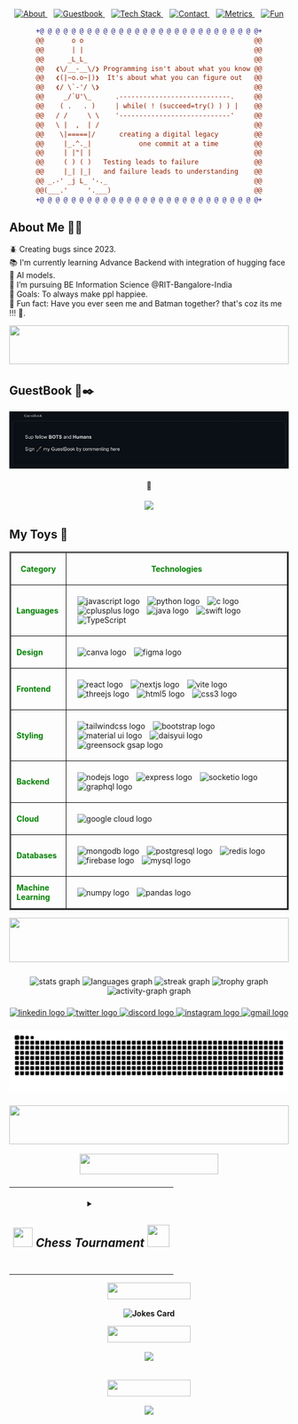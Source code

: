 <div align="center">
<p align="center">
  <a href="#about-me-👼🏼">
    <img src="https://img.shields.io/badge/👼🏼 About-29AB87?style=for-the-badge&logo=readthedocs&logoColor=white" alt="About"/>
  </a>
  &nbsp;&nbsp;
  <a href="#guestbook-📖✒️">
    <img src="https://img.shields.io/badge/📖✒️ Guestbook-FFB6C1?style=for-the-badge&logo=bookstack&logoColor=white" alt="Guestbook"/>
  </a>
  &nbsp;&nbsp;
  <a href="#my-toys-🧸">
    <img src="https://img.shields.io/badge/🧸 Tech_Stack-F9A825?style=for-the-badge&logo=codesignal&logoColor=white" alt="Tech Stack"/>
  </a>
  &nbsp;&nbsp;
  <a href="#connect">
    <img src="https://img.shields.io/badge/📬 Contact-6495ED?style=for-the-badge&logo=telegram&logoColor=white" alt="Contact"/>
  </a>
  &nbsp;&nbsp;
  <a href="#github-metrics">
    <img src="https://img.shields.io/badge/Metrics-FF8C00?style=for-the-badge&logo=github&logoColor=white" alt="Metrics"/>
  </a>
  &nbsp;&nbsp;
  <a href="#fun">
    <img src="https://img.shields.io/badge/🎉 Fun-BA55D3?style=for-the-badge&logo=funimation&logoColor=white" alt="Fun"/>
  </a>
</p>

```diff
+@ @ @ @ @ @ @ @ @ @ @ @ @ @ @ @ @ @ @ @ @ @ @ @ @ @ @ @+
@@       o o                                           @@
@@       | |                                           @@
@@      _L_L_                                          @@
@@   ❮\/__-__\/❯ Programming isn't about what you know @@
@@   ❮(|~o.o~|)❯  It's about what you can figure out   @@
@@   ❮/ \`-'/ \❯                                       @@
@@     _/`U'\_      .----------------------------.     @@
@@    ( .   . )     | while( ! (succeed=try() ) ) |    @@
@@   / /     \ \    '----------------------------'     @@
@@   \ |  ,  | /                                       @@
@@    \|=====|/      creating a digital legacy         @@
@@     |_.^._|            one commit at a time         @@
@@     | |"| |                                         @@
@@     ( ) ( )   Testing leads to failure              @@
@@     |_| |_|   and failure leads to understanding    @@
@@ _.-' _j L_ '-._                                     @@
@@(___.'     '.___)                                    @@
+@ @ @ @ @ @ @ @ @ @ @ @ @ @ @ @ @ @ @ @ @ @ @ @ @ @ @ @+
```

</div>

<h2 align="left" id="about-me-👼🏼">About Me 👼🏼</h2>
  
<p align="left">
  🪲 Creating bugs since 2023.<br>
  📚 I'm currently learning Advance Backend with integration of hugging face 🤗 AI models.<br>
  🔭 I’m pursuing BE Information Science @RIT-Bangalore-India<br>
  🎯 Goals: To always make ppl happiee.<br>
  🎲 Fun fact: Have you ever seen me and Batman together? that's coz its me !!! 🦇.
</p>
<img src="https://i.imgur.com/dBaSKWF.gif" width="100%" height="70">

<h2 id="guestbook-📖✒️">GuestBook  📖✒️</h2>

[![GuestBook](https://raw.githubusercontent.com/harshendram/harshendram/main/assets/sign_my_guestbook.gif)](https://gist.github.com/harshendram/7d9676faa9add2f5602cb5a722dc1510)

<div align="center">
  <h4>👀</h4>  
  <img src="https://profile-counter.glitch.me/harshendram/count.svg?" />
</div>
 
<h2 align="left" id="my-toys-🧸">My Toys 🧸</h2>

<center>
  <table align="center" border="2" style="border-collapse: collapse;">
    <tr>
      <th style="border: 1px solid black; padding: 10px;">
        <b style="color:green;">Category</b>
      </th>
      <th width="80%" style="border: 1px solid black; padding: 20px;">
        <b style="color:green;">Technologies</b>
      </th>
    </tr>
    <tr>
      <td style="border: 1px solid black; padding: 10px;">
        <b style="color:green;">Languages</b>
      </td>
      <td width="80%" style="border: 1px solid black; padding: 20px;">
        <img src="https://cdn.jsdelivr.net/gh/devicons/devicon/icons/javascript/javascript-original.svg" height="40" alt="javascript logo" style="margin-right: 10px;" />
        <img src="https://cdn.jsdelivr.net/gh/devicons/devicon/icons/python/python-original.svg" height="40" alt="python logo" style="margin-right: 10px;" />
        <img src="https://cdn.jsdelivr.net/gh/devicons/devicon/icons/c/c-original.svg" height="40" alt="c logo" style="margin-right: 10px;" />
        <img src="https://cdn.jsdelivr.net/gh/devicons/devicon/icons/cplusplus/cplusplus-original.svg" height="40" alt="cplusplus logo" style="margin-right: 10px;" />
        <img src="https://cdn.jsdelivr.net/gh/devicons/devicon/icons/java/java-original.svg" height="40" alt="java logo" style="margin-right: 10px;" />
        <img src="https://cdn.jsdelivr.net/gh/devicons/devicon/icons/swift/swift-original.svg" height="40" alt="swift logo" style="margin-right: 10px;" />
        <img src="https://cdn.jsdelivr.net/gh/devicons/devicon/icons/typescript/typescript-original.svg" height="40" alt="TypeScript" style="margin-right: 10px;" />
      </td>
    </tr>
    <tr>
      <td style="border: 1px solid black; padding: 10px;">
        <b style="color:green;">Design</b>
      </td>
      <td width="80%" style="border: 1px solid black; padding: 20px;">
        <img src="https://cdn.jsdelivr.net/gh/devicons/devicon/icons/canva/canva-original.svg" height="40" alt="canva logo" style="margin-right: 10px;" />
        <img src="https://cdn.jsdelivr.net/gh/devicons/devicon/icons/figma/figma-original.svg" height="40" alt="figma logo" style="margin-right: 10px;" />
      </td>
    </tr>
    <tr>
      <td style="border: 1px solid black; padding: 10px;">
        <b style="color:green;">Frontend</b>
      </td>
      <td width="80%" style="border: 1px solid black; padding: 20px;">
        <img src="https://cdn.jsdelivr.net/gh/devicons/devicon/icons/react/react-original.svg" height="40" alt="react logo" style="margin-right: 10px;" />
        <img src="https://cdn.jsdelivr.net/gh/devicons/devicon/icons/nextjs/nextjs-original.svg" height="40" alt="nextjs logo" style="margin-right: 10px;" />
        <img src="https://cdn.jsdelivr.net/gh/devicons/devicon/icons/vite/vite-original.svg" height="40" alt="vite logo" style="margin-right: 10px;" />
        <img src="https://cdn.jsdelivr.net/gh/devicons/devicon/icons/threejs/threejs-original.svg" height="40" alt="threejs logo" style="margin-right: 10px;" />
        <img src="https://cdn.jsdelivr.net/gh/devicons/devicon/icons/html5/html5-original.svg" height="40" alt="html5 logo" style="margin-right: 10px;" />
        <img src="https://cdn.jsdelivr.net/gh/devicons/devicon/icons/css3/css3-original.svg" height="40" alt="css3 logo" style="margin-right: 10px;" />
      </td>
    </tr>
    <tr>
      <td style="border: 1px solid black; padding: 10px;">
        <b style="color:green;">Styling</b>
      </td>
      <td width="80%" style="border: 1px solid black; padding: 20px;">
        <img src="https://cdn.jsdelivr.net/gh/devicons/devicon/icons/tailwindcss/tailwindcss-original-wordmark.svg" height="40" alt="tailwindcss logo" style="margin-right: 10px;" />
        <img src="https://cdn.jsdelivr.net/gh/devicons/devicon/icons/bootstrap/bootstrap-original.svg" height="40" alt="bootstrap logo" style="margin-right: 10px;" />
        <img src="https://cdn.jsdelivr.net/gh/devicons/devicon/icons/materialui/materialui-original.svg" height="40" alt="material ui logo" style="margin-right: 10px;" />
        <img src="https://cdn.simpleicons.org/daisyui" height="40" alt="daisyui logo" style="margin-right: 10px;" />
        <img src="https://skillicons.dev/icons?i=gsap" height="40" alt="greensock gsap logo" style="margin-right: 10px;" />
      </td>
    </tr>
    <tr>
      <td style="border: 1px solid black; padding: 10px;">
        <b style="color:green;">Backend</b>
      </td>
      <td width="80%" style="border: 1px solid black; padding: 20px;">
        <img src="https://cdn.jsdelivr.net/gh/devicons/devicon/icons/nodejs/nodejs-original.svg" height="40" alt="nodejs logo" style="margin-right: 10px;" />
        <img src="https://skillicons.dev/icons?i=express" height="40" alt="express logo" style="margin-right: 10px;" />
        <img src="https://cdn.jsdelivr.net/gh/devicons/devicon/icons/socketio/socketio-original.svg" height="40" alt="socketio logo" style="margin-right: 10px;" />
        <img src="https://cdn.jsdelivr.net/gh/devicons/devicon/icons/graphql/graphql-plain.svg" height="40" alt="graphql logo" style="margin-right: 10px;" />
      </td>
    </tr>
    <tr>
      <td style="border: 1px solid black; padding: 10px;">
        <b style="color:green;">Cloud</b>
      </td>
      <td width="80%" style="border: 1px solid black; padding: 20px;">
        <img src="https://cdn.jsdelivr.net/gh/devicons/devicon/icons/googlecloud/googlecloud-original.svg" height="40" alt="google cloud logo" style="margin-right: 10px;" />
      </td>
    </tr>
    <tr>
      <td style="border: 1px solid black; padding: 10px;">
        <b style="color:green;">Databases</b>
      </td>
      <td width="80%" style="border: 1px solid black; padding: 20px;">
        <img src="https://cdn.jsdelivr.net/gh/devicons/devicon/icons/mongodb/mongodb-original.svg" height="40" alt="mongodb logo" style="margin-right: 10px;" />
        <img src="https://cdn.jsdelivr.net/gh/devicons/devicon/icons/postgresql/postgresql-original.svg" height="40" alt="postgresql logo" style="margin-right: 10px;" />
        <img src="https://cdn.jsdelivr.net/gh/devicons/devicon/icons/redis/redis-original.svg" height="40" alt="redis logo" style="margin-right: 10px;" />
        <img src="https://cdn.jsdelivr.net/gh/devicons/devicon/icons/firebase/firebase-plain.svg" height="40" alt="firebase logo" style="margin-right: 10px;" />
        <img src="https://cdn.jsdelivr.net/gh/devicons/devicon/icons/mysql/mysql-original.svg" height="40" alt="mysql logo" style="margin-right: 10px;" />
      </td>
    </tr>
    <tr>
      <td style="border: 1px solid black; padding: 10px;">
        <b style="color:green;">Machine Learning</b>
      </td>
      <td width="80%" style="border: 1px solid black; padding: 20px;">
        <img src="https://cdn.jsdelivr.net/gh/devicons/devicon/icons/numpy/numpy-original.svg" height="40" alt="numpy logo" style="margin-right: 10px;" />
        <img src="https://cdn.jsdelivr.net/gh/devicons/devicon/icons/pandas/pandas-original.svg" height="40" alt="pandas logo" style="margin-right: 10px;" />
      </td>
    </tr>
  </table>
</center>

<img src="https://i.imgur.com/dBaSKWF.gif" width="100%" height="80">

###

<div align="center" id="github-metrics">
  
<img src="https://github-readme-stats.vercel.app/api?username=harshendram&hide_title=false&hide_rank=false&show_icons=true&include_all_commits=true&count_private=true&disable_animations=false&theme=gotham&locale=en&hide_border=false&order=1" height="150" alt="stats graph"  />

  <img src="https://github-readme-stats.vercel.app/api/top-langs?username=harshendram&locale=en&hide_title=false&layout=compact&card_width=320&langs_count=5&theme=gotham&hide_border=false&order=2" height="150" alt="languages graph"  />
  
  <img src="https://streak-stats.demolab.com?user=harshendram&locale=en&mode=daily&theme=gotham&hide_border=false&border_radius=5&order=3" height="147" alt="streak graph"  />
  
  <img src="https://github-profile-trophy.vercel.app?username=harshendram&theme=matrix&column=-1&row=1&margin-w=8&margin-h=8&no-bg=false&no-frame=false&order=4" height="150" alt="trophy graph"  />
  
  <img src="https://github-readme-activity-graph.vercel.app/graph?username=harshendram&radius=16&theme=gotham&area=true&order=5" height="300" alt="activity-graph graph"  />
</div>

###

<div align="center" id="connect">
  <a href="https://www.linkedin.com/in/harshendra-m-2b8bb5299/" target="_blank">
    <img src="https://raw.githubusercontent.com/maurodesouza/profile-readme-generator/master/src/assets/icons/social/linkedin/default.svg" width="52" height="40" alt="linkedin logo"  />
  </a>
  <a href="https://twitter.com" target="_blank">
    <img src="https://raw.githubusercontent.com/maurodesouza/profile-readme-generator/master/src/assets/icons/social/twitter/default.svg" width="52" height="40" alt="twitter logo"  />
  </a>
  <a href="https://discord.gg/qUAjY8jQ" target="_blank">
    <img src="https://raw.githubusercontent.com/maurodesouza/profile-readme-generator/master/src/assets/icons/social/discord/default.svg" width="52" height="40" alt="discord logo"  />
  </a>
  <a href="https://www.instagram.com/harsh._.hehehe?igsh=M2ZydGttOXpjY3o=" target="_blank">
    <img src="https://raw.githubusercontent.com/maurodesouza/profile-readme-generator/master/src/assets/icons/social/instagram/default.svg" width="52" height="40" alt="instagram logo"  />
  </a>
  <a href="https://mail.google.com/mail/?view=cm&fs=1&to=harshendra16@gmail.com" target="_blank">
    <img src="https://raw.githubusercontent.com/maurodesouza/profile-readme-generator/master/src/assets/icons/social/gmail/default.svg" width="52" height="40" alt="gmail logo"  />
  </a>
</div>

###

<img src="https://raw.githubusercontent.com/harshendram/harshendram/output/snake.svg" alt="Snake animation" />

###

<img src="https://i.imgur.com/dBaSKWF.gif" width="100%" height="70">

<!--💬FUNTITLE / 🌐WEBSITE: https://textanim.com/ -->
<p align="center">
<img src="https://i.imgur.com/jdd2GPv.gif" height="37" width="250">

<!--♟️CHESS / 🌐WEBSITE: https://github.com/marcizhu/readme-chess -->
 <h4 align="center">
<table align="center">
  <tr>
  </tr>
  <tr>
    <td><h5 align="center"><details>
  <summary><h2><img src="https://media.giphy.com/media/9qCnMFHeiUVdVaTihl/giphy.gif" width="35px" height="35px">&nbsp;Chess Tournament&nbsp;<img src="https://media.giphy.com/media/9qCnMFHeiUVdVaTihl/giphy.gif" width="40px" height="40px"></h2></summary><p>

<h4 align="left">

ANYONE can take a turn on the board  
<i>Make your move !!. It's <!-- BEGIN TURN -->white<!-- END TURN --> to play(instructions beneath)</i>

<!-- BEGIN CHESS BOARD -->
|   | A | B | C | D | E | F | G | H |   |
|---|:-:|:-:|:-:|:-:|:-:|:-:|:-:|:-:|:-:|
| **8** | <img src="img/black/rook.svg" width=50px> | <img src="img/blank.png" width=50px> | <img src="img/black/bishop.svg" width=50px> | <img src="img/black/queen.svg" width=50px> | <img src="img/black/king.svg" width=50px> | <img src="img/black/bishop.svg" width=50px> | <img src="img/black/knight.svg" width=50px> | <img src="img/black/rook.svg" width=50px> | **8** |
| **7** | <img src="img/blank.png" width=50px> | <img src="img/black/pawn.svg" width=50px> | <img src="img/black/pawn.svg" width=50px> | <img src="img/black/pawn.svg" width=50px> | <img src="img/blank.png" width=50px> | <img src="img/black/pawn.svg" width=50px> | <img src="img/black/pawn.svg" width=50px> | <img src="img/black/pawn.svg" width=50px> | **7** |
| **6** | <img src="img/black/pawn.svg" width=50px> | <img src="img/blank.png" width=50px> | <img src="img/black/knight.svg" width=50px> | <img src="img/blank.png" width=50px> | <img src="img/blank.png" width=50px> | <img src="img/blank.png" width=50px> | <img src="img/blank.png" width=50px> | <img src="img/blank.png" width=50px> | **6** |
| **5** | <img src="img/blank.png" width=50px> | <img src="img/white/bishop.svg" width=50px> | <img src="img/blank.png" width=50px> | <img src="img/blank.png" width=50px> | <img src="img/black/pawn.svg" width=50px> | <img src="img/blank.png" width=50px> | <img src="img/blank.png" width=50px> | <img src="img/blank.png" width=50px> | **5** |
| **4** | <img src="img/blank.png" width=50px> | <img src="img/blank.png" width=50px> | <img src="img/blank.png" width=50px> | <img src="img/blank.png" width=50px> | <img src="img/white/pawn.svg" width=50px> | <img src="img/blank.png" width=50px> | <img src="img/blank.png" width=50px> | <img src="img/blank.png" width=50px> | **4** |
| **3** | <img src="img/blank.png" width=50px> | <img src="img/blank.png" width=50px> | <img src="img/blank.png" width=50px> | <img src="img/blank.png" width=50px> | <img src="img/blank.png" width=50px> | <img src="img/white/knight.svg" width=50px> | <img src="img/blank.png" width=50px> | <img src="img/blank.png" width=50px> | **3** |
| **2** | <img src="img/white/pawn.svg" width=50px> | <img src="img/white/pawn.svg" width=50px> | <img src="img/white/pawn.svg" width=50px> | <img src="img/white/pawn.svg" width=50px> | <img src="img/blank.png" width=50px> | <img src="img/white/pawn.svg" width=50px> | <img src="img/white/pawn.svg" width=50px> | <img src="img/white/pawn.svg" width=50px> | **2** |
| **1** | <img src="img/white/rook.svg" width=50px> | <img src="img/white/knight.svg" width=50px> | <img src="img/white/bishop.svg" width=50px> | <img src="img/white/queen.svg" width=50px> | <img src="img/white/king.svg" width=50px> | <img src="img/blank.png" width=50px> | <img src="img/blank.png" width=50px> | <img src="img/white/rook.svg" width=50px> | **1** |
|   | **A** | **B** | **C** | **D** | **E** | **F** | **G** | **H** |   |
<!-- END CHESS BOARD -->

To move a piece to a postion

**_Choose one from the following table_** :

<!-- BEGIN MOVES LIST -->
|  FROM  | TO (Just click a link!) |
| :----: | :---------------------- |
| **A2** | [A3](https://github.com/harshendram/harshendram/issues/new?body=Please+do+not+change+the+title.+Just+click+%22Submit+new+issue%22.+You+don%27t+need+to+do+anything+else+%3AD&title=Chess%3A+Move+A2+to+A3), [A4](https://github.com/harshendram/harshendram/issues/new?body=Please+do+not+change+the+title.+Just+click+%22Submit+new+issue%22.+You+don%27t+need+to+do+anything+else+%3AD&title=Chess%3A+Move+A2+to+A4) |
| **B1** | [A3](https://github.com/harshendram/harshendram/issues/new?body=Please+do+not+change+the+title.+Just+click+%22Submit+new+issue%22.+You+don%27t+need+to+do+anything+else+%3AD&title=Chess%3A+Move+B1+to+A3), [C3](https://github.com/harshendram/harshendram/issues/new?body=Please+do+not+change+the+title.+Just+click+%22Submit+new+issue%22.+You+don%27t+need+to+do+anything+else+%3AD&title=Chess%3A+Move+B1+to+C3) |
| **B2** | [B3](https://github.com/harshendram/harshendram/issues/new?body=Please+do+not+change+the+title.+Just+click+%22Submit+new+issue%22.+You+don%27t+need+to+do+anything+else+%3AD&title=Chess%3A+Move+B2+to+B3), [B4](https://github.com/harshendram/harshendram/issues/new?body=Please+do+not+change+the+title.+Just+click+%22Submit+new+issue%22.+You+don%27t+need+to+do+anything+else+%3AD&title=Chess%3A+Move+B2+to+B4) |
| **B5** | [A4](https://github.com/harshendram/harshendram/issues/new?body=Please+do+not+change+the+title.+Just+click+%22Submit+new+issue%22.+You+don%27t+need+to+do+anything+else+%3AD&title=Chess%3A+Move+B5+to+A4), [A6](https://github.com/harshendram/harshendram/issues/new?body=Please+do+not+change+the+title.+Just+click+%22Submit+new+issue%22.+You+don%27t+need+to+do+anything+else+%3AD&title=Chess%3A+Move+B5+to+A6), [C4](https://github.com/harshendram/harshendram/issues/new?body=Please+do+not+change+the+title.+Just+click+%22Submit+new+issue%22.+You+don%27t+need+to+do+anything+else+%3AD&title=Chess%3A+Move+B5+to+C4), [C6](https://github.com/harshendram/harshendram/issues/new?body=Please+do+not+change+the+title.+Just+click+%22Submit+new+issue%22.+You+don%27t+need+to+do+anything+else+%3AD&title=Chess%3A+Move+B5+to+C6), [D3](https://github.com/harshendram/harshendram/issues/new?body=Please+do+not+change+the+title.+Just+click+%22Submit+new+issue%22.+You+don%27t+need+to+do+anything+else+%3AD&title=Chess%3A+Move+B5+to+D3), [E2](https://github.com/harshendram/harshendram/issues/new?body=Please+do+not+change+the+title.+Just+click+%22Submit+new+issue%22.+You+don%27t+need+to+do+anything+else+%3AD&title=Chess%3A+Move+B5+to+E2), [F1](https://github.com/harshendram/harshendram/issues/new?body=Please+do+not+change+the+title.+Just+click+%22Submit+new+issue%22.+You+don%27t+need+to+do+anything+else+%3AD&title=Chess%3A+Move+B5+to+F1) |
| **C2** | [C3](https://github.com/harshendram/harshendram/issues/new?body=Please+do+not+change+the+title.+Just+click+%22Submit+new+issue%22.+You+don%27t+need+to+do+anything+else+%3AD&title=Chess%3A+Move+C2+to+C3), [C4](https://github.com/harshendram/harshendram/issues/new?body=Please+do+not+change+the+title.+Just+click+%22Submit+new+issue%22.+You+don%27t+need+to+do+anything+else+%3AD&title=Chess%3A+Move+C2+to+C4) |
| **D1** | [E2](https://github.com/harshendram/harshendram/issues/new?body=Please+do+not+change+the+title.+Just+click+%22Submit+new+issue%22.+You+don%27t+need+to+do+anything+else+%3AD&title=Chess%3A+Move+D1+to+E2) |
| **D2** | [D3](https://github.com/harshendram/harshendram/issues/new?body=Please+do+not+change+the+title.+Just+click+%22Submit+new+issue%22.+You+don%27t+need+to+do+anything+else+%3AD&title=Chess%3A+Move+D2+to+D3), [D4](https://github.com/harshendram/harshendram/issues/new?body=Please+do+not+change+the+title.+Just+click+%22Submit+new+issue%22.+You+don%27t+need+to+do+anything+else+%3AD&title=Chess%3A+Move+D2+to+D4) |
| **E1** | [E2](https://github.com/harshendram/harshendram/issues/new?body=Please+do+not+change+the+title.+Just+click+%22Submit+new+issue%22.+You+don%27t+need+to+do+anything+else+%3AD&title=Chess%3A+Move+E1+to+E2), [F1](https://github.com/harshendram/harshendram/issues/new?body=Please+do+not+change+the+title.+Just+click+%22Submit+new+issue%22.+You+don%27t+need+to+do+anything+else+%3AD&title=Chess%3A+Move+E1+to+F1), [G1](https://github.com/harshendram/harshendram/issues/new?body=Please+do+not+change+the+title.+Just+click+%22Submit+new+issue%22.+You+don%27t+need+to+do+anything+else+%3AD&title=Chess%3A+Move+E1+to+G1) |
| **F3** | [D4](https://github.com/harshendram/harshendram/issues/new?body=Please+do+not+change+the+title.+Just+click+%22Submit+new+issue%22.+You+don%27t+need+to+do+anything+else+%3AD&title=Chess%3A+Move+F3+to+D4), [E5](https://github.com/harshendram/harshendram/issues/new?body=Please+do+not+change+the+title.+Just+click+%22Submit+new+issue%22.+You+don%27t+need+to+do+anything+else+%3AD&title=Chess%3A+Move+F3+to+E5), [G1](https://github.com/harshendram/harshendram/issues/new?body=Please+do+not+change+the+title.+Just+click+%22Submit+new+issue%22.+You+don%27t+need+to+do+anything+else+%3AD&title=Chess%3A+Move+F3+to+G1), [G5](https://github.com/harshendram/harshendram/issues/new?body=Please+do+not+change+the+title.+Just+click+%22Submit+new+issue%22.+You+don%27t+need+to+do+anything+else+%3AD&title=Chess%3A+Move+F3+to+G5), [H4](https://github.com/harshendram/harshendram/issues/new?body=Please+do+not+change+the+title.+Just+click+%22Submit+new+issue%22.+You+don%27t+need+to+do+anything+else+%3AD&title=Chess%3A+Move+F3+to+H4) |
| **G2** | [G3](https://github.com/harshendram/harshendram/issues/new?body=Please+do+not+change+the+title.+Just+click+%22Submit+new+issue%22.+You+don%27t+need+to+do+anything+else+%3AD&title=Chess%3A+Move+G2+to+G3), [G4](https://github.com/harshendram/harshendram/issues/new?body=Please+do+not+change+the+title.+Just+click+%22Submit+new+issue%22.+You+don%27t+need+to+do+anything+else+%3AD&title=Chess%3A+Move+G2+to+G4) |
| **H1** | [F1](https://github.com/harshendram/harshendram/issues/new?body=Please+do+not+change+the+title.+Just+click+%22Submit+new+issue%22.+You+don%27t+need+to+do+anything+else+%3AD&title=Chess%3A+Move+H1+to+F1), [G1](https://github.com/harshendram/harshendram/issues/new?body=Please+do+not+change+the+title.+Just+click+%22Submit+new+issue%22.+You+don%27t+need+to+do+anything+else+%3AD&title=Chess%3A+Move+H1+to+G1) |
| **H2** | [H3](https://github.com/harshendram/harshendram/issues/new?body=Please+do+not+change+the+title.+Just+click+%22Submit+new+issue%22.+You+don%27t+need+to+do+anything+else+%3AD&title=Chess%3A+Move+H2+to+H3), [H4](https://github.com/harshendram/harshendram/issues/new?body=Please+do+not+change+the+title.+Just+click+%22Submit+new+issue%22.+You+don%27t+need+to+do+anything+else+%3AD&title=Chess%3A+Move+H2+to+H4) |
<!-- END MOVES LIST -->

Having fun? Ask a friend to play next move to get the next turn !

<details>
  <summary>How it works</summary>
When you click on a link it will submit a new issue with the desired move, create the issue and a GitHub action is triggered, which in turn runs a small python script that performs the specified movement, updates this README file and commits the changes.
</details>

<details>
  <summary>Last 5 moves in this game</summary>
<!-- BEGIN LAST MOVES -->

| Move | Author |
| :--: | :----- |
| `A7` to `A6` | [ @Nihalnshetty](https://github.com/Nihalnshetty) |
| `F1` to `B5` | [ @sumneguru7](https://github.com/sumneguru7) |
| `B8` to `C6` | [ @Nihalnshetty](https://github.com/Nihalnshetty) |
| `G1` to `F3` | [ @harshendram](https://github.com/harshendram) |
| `E7` to `E5` | [ @Nihalnshetty](https://github.com/Nihalnshetty) |

<!-- END LAST MOVES -->
</details>

<details>
  <summary>Top 10 most moves across all games</summary>
<!-- BEGIN TOP MOVES -->

| Total moves |  User  |
| :---------: | :----- |
| 3 | [@harshendram](https://github.com/harshendram) |
| 3 | [@Nihalnshetty](https://github.com/Nihalnshetty) |
| 1 | [@sumneguru7](https://github.com/sumneguru7) |

<!-- END TOP MOVES -->

</details>
</details><h5 align="center">
  </tr>
 </table>
 
<p align="center">
<img src="https://i.imgur.com/KwHw09D.gif" height="30" width="150">

<!--😂🃏JOKECARD / 🌐WEBSITE: https://github.com/ABSphreak/readme-jokes -->
<p align="center" id="fun">
<img src="https://readme-jokes-trinibs-projects.vercel.app/api" alt="Jokes Card" width="400">

<!--💬QUOTESTITLE / 🌐WEBSITE: https://textanim.com/ -->
<p align="center">
<img src="https://i.imgur.com/OFloXS3.gif" height="30" width="150">

<p align="center">
<img src="https://github-readme-daily-quotes-trinibs-projects.vercel.app/api?theme=merko&category=programming&border=true&border_color=bdf259&border_width=3&border_radius=40&font=new_rocker"><br><br>

<!--💬🃏MEMESTITLE / 🌐WEBSITE: https://textanim.com/ -->
<p align="center">
<img src="https://i.imgur.com/vKOQi1L.gif" height="30" width="150">
<!--🃏MEMEPHOTOS / 🌐WEBSITE: https://github.com/trinib/Subreddit-Memes -->
<p align="center">
<img src="https://subreddit-memes-trinibs-projects.vercel.app/api/meme" width="400px"/>
